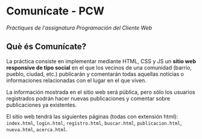 # Comunícate - PCW
_Pràctiques de l'assignatura Programación del Cliente Web_
## Què és Comunícate?
La práctica consiste en implementar mediante HTML,  CSS y JS un **sitio web responsive de tipo social** en el que los vecinos de una comunidad (barrio, pueblo, ciudad, etc.) publicarán y comentarán todas aquellas notícias o informaciones relacionadas con el lugar en el que viven.

La información mostrada en el sitio web será  pública, pero sólo los usuarios registrados podrán hacer nuevas publicaciones y comentar sobre  publicaciones ya existentes.

El sitio web tendrá las siguientes páginas (todas con extensión html): `index.html`,
`login.html`, `registro.html`, `buscar.html`, `publicacion.html`, `nueva.html`,
`acerca.html`.